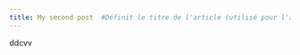```yaml
---
title: My second post  #Définit le titre de l'article (utilisé pour l'affichage et le référencement)
---
```

ddcvv  <!-- Contenu de l'article (ici un exemple de texte, qui pourrait être du contenu réel) -->